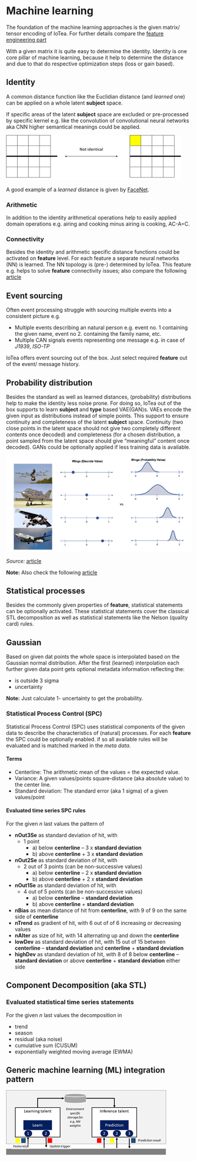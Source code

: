 <!---
  Copyright (c) 2021 Bosch.IO GmbH

  This Source Code Form is subject to the terms of the Mozilla Public
  License, v. 2.0. If a copy of the MPL was not distributed with this
  file, You can obtain one at https://mozilla.org/MPL/2.0/.

  SPDX-License-Identifier: MPL-2.0
-->

# Machine learning

The foundation of the machine learning approaches is the given matrix/ tensor encoding of IoTea. For further details compare the [feature engineering part](./iotea-feature-engineering.md)

With a given matrix it is quite easy to determine the identity. Identity is one core pillar of machine learning, because it help to determine the distance and due to that do respective optimization steps (loss or gain based).

## Identity

A common distance function like the Euclidian distance (and *learned* one) can be applied on a whole latent __subject__ space.

If specific areas of the latent __subject__ space are excluded or pre-processed by specific kernel e.g. like the convolution of convolutional neural networks aka CNN higher semantical meanings could be applied.

![Image](./assets/identity.png)

A good example of a *learned* distance is given by [FaceNet](https://medium.com/analytics-vidhya/introduction-to-facenet-a-unified-embedding-for-face-recognition-and-clustering-dbdac8e6f02).

### Arithmetic

In addition to the identity arithmetical operations help to easily applied domain operations e.g. airing and cooking minus airing is cooking, AC-A=C.

### Connectivity

Besides the identity and arithmetic specific distance functions could be activated on __feature__ level. For each feature a separate neural networks (NN) is learned. The NN topology is (pre-) determined by IoTea. This feature e.g. helps to solve __feature__ connectivity issues; also compare the following [article](https://sakhawathsumit.github.io/sumit.log/2018/07/21/drawbacks-of-convolutional-neural-networks.html)

## Event sourcing

Often event processing struggle with sourcing multiple events into a consistent picture e.g.

- Multiple events describing an natural person e.g. event no. 1 containing the given name, event no 2. containing the family name, etc.
- Multiple CAN signals events representing one message e.g. in case of *J1939*, *ISO-TP*

IoTea offers event sourcing out of the box. Just select required __feature__ out of the event/ message history.

## Probability distribution

Besides the standard as well as learned distances, (probability) distributions help to make the identity less noise prone. For doing so, IoTea out of the box supports to learn __subject__ and __type__ based VAE(GAN)s. VAEs encode the given input as distributions instead of simple points. This support to ensure continuity and completeness of the latent __subject__ space. Continuity (two close points in the latent space should not give two completely different contents once decoded) and completeness (for a chosen distribution, a point sampled from the latent space should give “meaningful” content once decoded). GANs could be optionally applied if less training data is available.

![Image](./assets/probabilityDistribution.png)

_Source:_ [article](https://medium.com/ai%C2%B3-theory-practice-business/understanding-autoencoders-part-ii-41d18d3ed9c1)

__Note:__ Also check the following [article](https://towardsdatascience.com/understanding-variational-autoencoders-vaes-f70510919f73)

## Statistical processes

Besides the commonly given properties of __feature__, statistical statements can be optionally activated. These statistical statements cover the classical STL decomposition as well as statistical statements like the Nelson (quality card) rules.

## Gaussian

Based on given dat points the whole space is interpolated based on the Gaussian normal distribution. After the first (learned) interpolation each further given data point gets optional metadata information reflecting the:

- is outside 3 sigma
- uncertainty

__Note:__ Just calculate  1- uncertainty to get the probability.

### Statistical Process Control (SPC)

Statistical Process Control (SPC) uses statistical components of the given data to describe the characteristics of (natural) processes. For each __feature__ the SPC could be optionally enabled. if so all available rules will be evaluated and is matched marked in the _meta data_.

#### Terms

- Centerline: The arithmetic mean of the values = the expected value.
- Variance: A given values/points square-distance (aka absolute value) to the center line.
- Standard deviation: The standard error (aka 1 sigma) of a given values/point

#### Evaluated time series SPC rules

For the given _n_ last values the pattern of

- __nOut3Se__ as standard deviation of hit, with
  - 1 point
    - a) below __centerline__ – 3 x __standard deviation__
    - b) above __centerline__ + 3 x __standard deviation__
- __nOut2Se__ as standard deviation of hit, with
  - 2 out of 3 points (can be non-successive values)
    - a) below __centerline__ – 2 x __standard deviation__
    - b) above __centerline__ + 2 x __standard deviation__
- __nOut1Se__ as standard deviation of hit, with
  - 4 out of 5 points (can be non-successive values)
    - a) below __centerline__ – __standard deviation__
    - b) above __centerline__ + __standard deviation__
- __nBias__ as mean distance of hit from __centerline__, with 9 of 9 on the same side of __centerline__
- __nTrend__ as gradient of hit, with 6 out of of 6 increasing or decreasing values
- __nAlter__ as size of hit, with 14 alternating up and down the __centerline__
- __lowDev__ as standard deviation of hit, with 15 out of 15 between __centerline__ – __standard deviation__ and __centerline__ + __standard deviation__
- __highDev__ as standard deviation of hit, with 8 of 8 below __centerline__ – __standard deviation__ or above __centerline__ + __standard deviation__ either side

## Component Decomposition (aka STL)

### Evaluated statistical time series statements

For the given *n* last values the decomposition in

- trend
- season
- residual (aka noise)
- cumulative sum (CUSUM)
- exponentially weighted moving average (EWMA)

## Generic machine learning (ML) integration pattern

![Image](./assets/mlIntegrationPattern.png)
